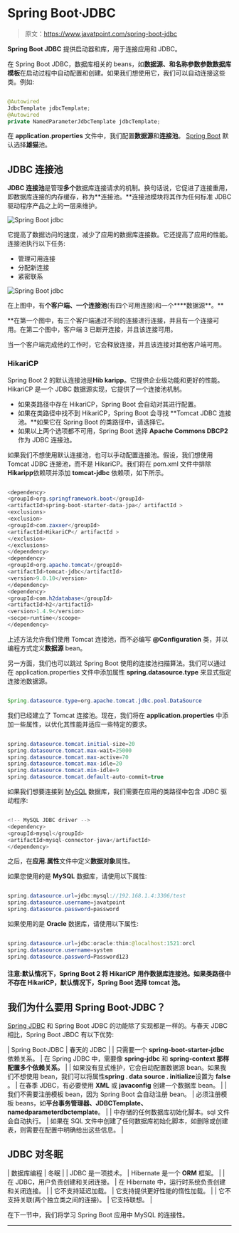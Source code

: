 # Spring Boot·JDBC

> 原文：<https://www.javatpoint.com/spring-boot-jdbc>

**Spring Boot JDBC** 提供启动器和库，用于连接应用和 JDBC。

在 Spring Boot JDBC，数据库相关的 beans，如**数据源、**和**名称参数参数数据库模板**在启动过程中自动配置和创建。如果我们想使用它，我们可以自动连接这些类。例如:

```java

@Autowired
JdbcTemplate jdbcTemplate;
@Autowired
private NamedParameterJdbcTemplate jdbcTemplate;

```

在 **application.properties** 文件中，我们配置**数据源**和**连接池**。 [Spring Boot](https://www.javatpoint.com/spring-boot-tutorial) 默认选择**雄猫**池。

## JDBC 连接池

**JDBC 连接池**是管理**多个**数据库连接请求的机制。换句话说，它促进了连接重用，即数据库连接的内存缓存，称为**连接池。**连接池模块将其作为任何标准 JDBC 驱动程序产品之上的一层来维护。

![Spring Boot jdbc](../img/1e2fc6c7fb80e3432893eda374e72858.png)

它提高了数据访问的速度，减少了应用的数据库连接数。它还提高了应用的性能。连接池执行以下任务:

*   管理可用连接
*   分配新连接
*   紧密联系

![Spring Boot jdbc](../img/a1dd9d0043acbfb17bdefaad149dc6c1.png)

在上图中，有**个客户端、一个连接池**(有四个可用连接)和一个****数据源**。**

 **在第一个图中，有三个客户端通过不同的连接进行连接，并且有一个连接可用。在第二个图中，客户端 3 已断开连接，并且该连接可用。

当一个客户端完成他的工作时，它会释放连接，并且该连接对其他客户端可用。

### HikariCP

Spring Boot 2 的默认连接池是**Hib karipp**。它提供企业级功能和更好的性能。HikariCP 是一个 JDBC 数据源实现，它提供了一个连接池机制。

*   如果类路径中存在 HikariCP，Spring Boot 会自动对其进行配置。
*   如果在类路径中找不到 HikariCP，Spring Boot 会寻找 **Tomcat JDBC 连接池。**如果它在 Spring Boot 的类路径中，请选择它。
*   如果以上两个选项都不可用，Spring Boot 选择 **Apache Commons DBCP2** 作为 JDBC 连接池。

如果我们不想使用默认连接池，也可以手动配置连接池。假设，我们想使用 Tomcat JDBC 连接池，而不是 HikariCP。我们将在 pom.xml 文件中排除**Hikaripp**依赖项并添加 **tomcat-jdbc** 依赖项，如下所示。

```java

<dependency>
<groupId>org.springframework.boot</groupId>
<artifactId>spring-boot-starter-data-jpa</ artifactId >
<exclusions>
<exclusion>
<groupId>com.zaxxer</groupId>
<artifactId>HikariCP</ artifactId >
</exclusion>
</exclusions>
</dependency>
<dependency>
<groupId>org.apache.tomcat</groupId>
<artifactId>tomcat-jdbc</artifactId>
<version>9.0.10</version>
</dependency>
<dependency>
<groupId>com.h2database</groupId>
<artifactId>h2</artifactId>
<version>1.4.9</version>
<socpe>runtime</scoope>
</dependency>

```

上述方法允许我们使用 Tomcat 连接池，而不必编写 **@Configuration** 类，并以编程方式定义**数据源** bean。

另一方面，我们也可以跳过 Spring Boot 使用的连接池扫描算法。我们可以通过在 application.properties 文件中添加属性 **spring.datasource.type** 来显式指定连接池数据源。

```java

Spring.datasource.type=org.apache.tomcat.jdbc.pool.DataSource

```

我们已经建立了 Tomcat 连接池。现在，我们将在 **application.properties** 中添加一些属性，以优化其性能并适应一些特定的要求。

```java

spring.datasource.tomcat.initial-size=20
spring.datasource.tomcat.max-wait=25000
spring.datasource.tomcat.max-active=70
spring.datasource.tomcat.max-idle=20
spring.datasource.tomcat.min-idle=9
spring.datasource.tomcat.default-auto-commit=true

```

如果我们想要连接到 [MySQL](https://www.javatpoint.com/mysql-tutorial) 数据库，我们需要在应用的类路径中包含 JDBC 驱动程序:

```java

<!-- MySQL JDBC driver -->
<dependency>
<groupId>mysql</groupId>
<artifactId>mysql-connector-java</artifactId>
</dependency>   

```

之后，在**应用.属性**文件中定义**数据对象**属性。

如果您使用的是 **MySQL** 数据库，请使用以下属性:

```java

spring.datasource.url=jdbc:mysql://192.168.1.4:3306/test
spring.datasource.username=javatpoint
spring.datasource.password=password

```

如果使用的是 **Oracle** 数据库，请使用以下属性:

```java

spring.datasource.url=jdbc:oracle:thin:@localhost:1521:orcl
spring.datasource.username=system
spring.datasource.password=Password123

```

#### 注意:默认情况下，Spring Boot 2 将 HikariCP 用作数据库连接池。如果类路径中不存在 HikariCP，默认情况下，Spring Boot 选择 tomcat 池。

## 我们为什么要用 Spring Boot·JDBC？

[Spring JDBC](https://www.javatpoint.com/spring-tutorial) 和 Spring Boot JDBC 的功能除了实现都是一样的。与春天 JDBC 相比，Spring Boot JBDC 有以下优势:

| Spring Boot·JDBC | 春天的 JDBC |
| 只需要一个 **spring-boot-starter-jdbc** 依赖关系。 | 在 Spring JDBC 中，需要像 **spring-jdbc** 和 **spring-context 那样配置多个依赖关系。** |
| 如果没有显式维护，它会自动配置数据源 bean。如果我们不想使用 bean，我们可以将属性**spring . data source . initialize**设置为 **false** 。 | 在春季 JDBC，有必要使用 **XML** 或 **javaconfig** 创建一个数据库 bean。 |
| 我们不需要注册模板 bean，因为 Spring Boot 会自动注册 bean。 | 必须注册模板 beans，如**平台事务管理器、JDBCTemplate、namedparameterdbctemplate**。 |
| 中存储的任何数据库初始化脚本。sql 文件会自动执行。 | 如果在 SQL 文件中创建了任何数据库初始化脚本，如删除或创建表，则需要在配置中明确给出这些信息。 |

## JDBC 对冬眠

| 数据库编程 | 冬眠 |
| JDBC 是一项技术。 | Hibernate 是一个 **ORM** 框架。 |
| 在 JDBC，用户负责创建和关闭连接。 | 在 Hibernate 中，运行时系统负责创建和关闭连接。 |
| 它不支持延迟加载。 | 它支持提供更好性能的惰性加载。 |
| 它不支持关联(两个独立类之间的连接)。 | 它支持联想。 |

在下一节中，我们将学习 Spring Boot 应用中 MySQL 的连接性。

* * ***